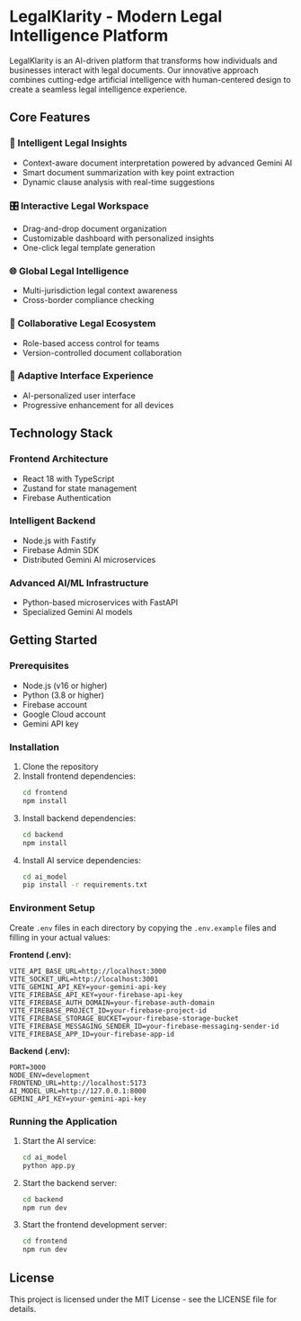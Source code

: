 # LegalKlarity - Modern Legal Intelligence Platform

LegalKlarity is an AI-driven platform that transforms how individuals and businesses interact with legal documents. Our innovative approach combines cutting-edge artificial intelligence with human-centered design to create a seamless legal intelligence experience.

## Core Features

### 🧠 Intelligent Legal Insights
- Context-aware document interpretation powered by advanced Gemini AI
- Smart document summarization with key point extraction
- Dynamic clause analysis with real-time suggestions

### 🎛️ Interactive Legal Workspace
- Drag-and-drop document organization
- Customizable dashboard with personalized insights
- One-click legal template generation

### 🌐 Global Legal Intelligence
- Multi-jurisdiction legal context awareness
- Cross-border compliance checking

### 🤝 Collaborative Legal Ecosystem
- Role-based access control for teams
- Version-controlled document collaboration

### 📱 Adaptive Interface Experience
- AI-personalized user interface
- Progressive enhancement for all devices

## Technology Stack

### Frontend Architecture
- React 18 with TypeScript
- Zustand for state management
- Firebase Authentication

### Intelligent Backend
- Node.js with Fastify
- Firebase Admin SDK
- Distributed Gemini AI microservices

### Advanced AI/ML Infrastructure
- Python-based microservices with FastAPI
- Specialized Gemini AI models

## Getting Started

### Prerequisites
- Node.js (v16 or higher)
- Python (3.8 or higher)
- Firebase account
- Google Cloud account
- Gemini API key

### Installation

1. Clone the repository
2. Install frontend dependencies:
   ```bash
   cd frontend
   npm install
   ```
3. Install backend dependencies:
   ```bash
   cd backend
   npm install
   ```
4. Install AI service dependencies:
   ```bash
   cd ai_model
   pip install -r requirements.txt
   ```

### Environment Setup

Create `.env` files in each directory by copying the `.env.example` files and filling in your actual values:

**Frontend (.env):**
```env
VITE_API_BASE_URL=http://localhost:3000
VITE_SOCKET_URL=http://localhost:3001
VITE_GEMINI_API_KEY=your-gemini-api-key
VITE_FIREBASE_API_KEY=your-firebase-api-key
VITE_FIREBASE_AUTH_DOMAIN=your-firebase-auth-domain
VITE_FIREBASE_PROJECT_ID=your-firebase-project-id
VITE_FIREBASE_STORAGE_BUCKET=your-firebase-storage-bucket
VITE_FIREBASE_MESSAGING_SENDER_ID=your-firebase-messaging-sender-id
VITE_FIREBASE_APP_ID=your-firebase-app-id
```

**Backend (.env):**
```env
PORT=3000
NODE_ENV=development
FRONTEND_URL=http://localhost:5173
AI_MODEL_URL=http://127.0.0.1:8000
GEMINI_API_KEY=your-gemini-api-key
```

### Running the Application

1. Start the AI service:
   ```bash
   cd ai_model
   python app.py
   ```

2. Start the backend server:
   ```bash
   cd backend
   npm run dev
   ```

3. Start the frontend development server:
   ```bash
   cd frontend
   npm run dev
   ```

## License

This project is licensed under the MIT License - see the LICENSE file for details.
